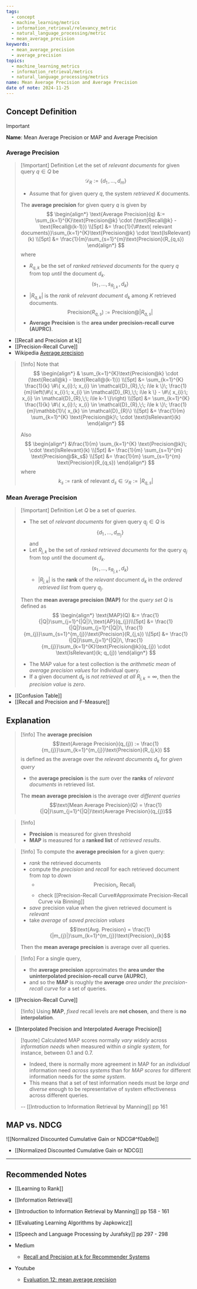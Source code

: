 ```yaml
---
tags:
  - concept
  - machine_learning/metrics
  - information_retrieval/relevancy_metric
  - natural_language_processing/metric
  - mean_average_precision
keywords:
  - mean_average_precision
  - average_precision
topics:
  - machine_learning_metrics
  - information_retrieval/metrics
  - natural_language_processing/metrics
name: Mean Average Precision and Average Precision
date of note: 2024-11-25
---
```

## Concept Definition

>[!important]
>**Name**: Mean Average Precision or MAP and Average Precision

### Average Precision

>[!important] Definition
>Let the set of *relevant documents* for given query $q\in Q$ be $$\mathcal{D}_{R} := \left\{ d_{1}\,{,}\ldots{,}\,d_{m} \right\}$$
>- Assume that for given query $q$, the system *retrieved* $K$ documents.
>
>The **average precision** for given query $q$ is given by 
>$$
>\begin{align*}
>\text{Average Precision}(q) &:= \sum_{k=1}^{K}\text{Precision@k} \cdot (\text{Recall@k} - \text{Recall@(k-1)}) \\[5pt]
>&= \frac{1}{\#\text{ relevant documents}}\sum_{k=1}^{K}\text{Precision@k} \cdot \text{IsRelevant}(k) \\[5pt]
>&= \frac{1}{m}\sum_{s=1}^{m}\text{Precision}(R_{q,s})
>\end{align*}
>$$
>where
>- $R_{q,k}$ be the set of *ranked retrieved documents* for the query $q$ from top *until* the document $d_{k}$. $$(s_{1} \,{,}\ldots{,}\,s_{R_{j,k}}\,, d_{k})$$
>- $|R_{q,k}|$ is the *rank* of *relevant document* $d_{k}$ among $K$ retrieved documents.$$\text{Precision}(R_{q,s}) := \text{Precision@}|R_{q,s}|$$
>- **Average Precision** is the **area under precision-recall curve (AUPRC)**.

- [[Recall and Precision at k]]
- [[Precision-Recall Curve]]
- Wikipedia [Average precision](https://en.wikipedia.org/w/index.php?title=Information_retrieval&oldid=793358396#Average_precision)

>[!info]
>Note that 
>$$
>\begin{align*}
>& \sum_{k=1}^{K}\text{Precision@k} \cdot (\text{Recall@k} - \text{Recall@(k-1)}) \\[5pt]
>&= \sum_{k=1}^{K} \frac{1}{k} \#\{ x_{i}:\; x_{i} \in \mathcal{D}_{R},\;\;  i\le k \}\; \frac{1}{m}\left(\#\{ x_{i}:\; x_{i} \in \mathcal{D}_{R},\;\;  i\le k \} - \#\{ x_{i}:\; x_{i} \in \mathcal{D}_{R},\;\;  i\le k-1 \}\right) \\[5pt]
> &= \sum_{k=1}^{K} \frac{1}{k} \#\{ x_{i}:\; x_{i} \in \mathcal{D}_{R},\;\;  i\le k \}\; \frac{1}{m}\mathbb{1}\{ x_{k} \in \mathcal{D}_{R}\}  \\[5pt]
> &= \frac{1}{m} \sum_{k=1}^{K} \text{Precision@k}\; \cdot \text{IsRelevant}(k)
>\end{align*}
>$$
>
>Also
>$$
>\begin{align*}
>&\frac{1}{m} \sum_{k=1}^{K} \text{Precision@k}\; \cdot \text{IsRelevant}(k) \\[5pt]
>&= \frac{1}{m} \sum_{s=1}^{m} \text{Precision@$k_s$} \\[5pt]
>&= \frac{1}{m} \sum_{s=1}^{m} \text{Precision}(R_{q,s})
>\end{align*}
>$$
>where $$k_{s} := \text{rank of relevant }d_{s}\in \mathcal{D}_{R} := |R_{q, s}|$$


### Mean Average Precision

>[!important] Definition
>Let $Q$ be a set of *queries*. 
>- The set of *relevant documents* for given query $q_{j}\in Q$ is $$\left\{ d_{1}\,{,}\ldots{,}\,d_{m_{j}} \right\}$$ and 
>- Let $R_{j,k}$ be the set of *ranked retrieved documents* for the query $q_{j}$ from top *until* the document $d_{k}$. $$(s_{1} \,{,}\ldots{,}\,s_{R_{j,k}}\,, d_{k})$$
>	- $|R_{j,k}|$ is the **rank** of the *relevant* document $d_{k}$ in the *ordered retrieved list* from query $q_{j}$.
>
>Then the **mean average precision (MAP)** for the *query set* $Q$ is defined as 
>$$
>\begin{align*}
>\text{MAP}(Q) &:=  \frac{1}{|Q|}\sum_{j=1}^{|Q|}\,\text{AP}(q_{j})\\[5pt]
>&= \frac{1}{|Q|}\sum_{j=1}^{|Q|}\, \frac{1}{m_{j}}\sum_{s=1}^{m_{j}}\text{Precision}(R_{j,s}) \\[5pt]
>&= \frac{1}{|Q|}\sum_{j=1}^{|Q|}\, \frac{1}{m_{j}}\sum_{k=1}^{K}\text{Precision@k}(q_{j}) \cdot \text{IsRelevant}(k; q_{j})
>\end{align*}
>$$
>- The MAP value for a test collection is the *arithmetic mean* of *average precision values* for individual query.
>- If a given document $d_{k}$ is *not retrieved at all* $R_{j,k} = \infty$, then the *precision value* is *zero*.

- [[Confusion Table]]
- [[Recall and Precision and F-Measure]]




## Explanation

>[!info]
>The **average precision** $$\text{Average Precision}(q_{j}) := \frac{1}{m_{j}}\sum_{k=1}^{m_{j}}\text{Precision}(R_{j,k}) $$ is defined as the average over the *relevant documents* $d_{k}$ for *given query*
>- the **average precision** is the *sum* over the **ranks** of *relevant documents* in retrieved list.
>
>The **mean average precision** is the average over *different queries* $$\text{Mean Average Precision}(Q) = \frac{1}{|Q|}\sum_{j=1}^{|Q|}\text{Average Precision}(q_{j})$$


>[!info]
>- **Precision** is measured for given threshold
>- **MAP** is measured for a **ranked list** of *retrieved results*.

>[!info]
>To compute the **average precision** for a given query:
>- *rank* the retrieved documents
>- compute the *precision* and *recall* for each retrieved document from *top* to *down*
>	- $$\text{Precision}_{i},\; \text{Recall}_{i}$$
>	- check [[Precision-Recall Curve#Approximate Precision-Recall Curve via Binning]]
>- *save* precision value when the given retrieved document is *relevant* 
>- take *average* of *saved precision values*  $$\text{Avg. Precision} = \frac{1}{|m_{j}|}\sum_{k=1}^{m_{j}}\text{Precision}_{k}$$
>  
>Then the **mean average precision** is average over all queries.  



>[!info]
>For a single query, 
>- the **average precision** approximates the **area under the uninterpolated precision-recall curve (AUPRC)**, 
>- and so the **MAP** is roughly the **average** *area under the precision-recall curve* for a set of queries.

- [[Precision-Recall Curve]]

>[!info]
>Using **MAP**, *fixed* recall levels are **not chosen**, and there is **no interpolation**.

- [[Interpolated Precision and Interpolated Average Precision]]

>[!quote]
>Calculated MAP scores normally *vary widely* across *information needs* when measured within *a single system*, for instance, between $0.1$ and $0.7.$ 
>- Indeed, there is normally more agreement in MAP for an *individual* information need *across systems* than for *MAP scores* for different information needs for the *same system*. 
>- This means that a set of test information needs must be *large and diverse* enough to be representative of system effectiveness across different queries.
>  
>-- [[Introduction to Information Retrieval by Manning]] pp 161  

## MAP vs. NDCG

![[Normalized Discounted Cumulative Gain or NDCG#^f0ab9e]]

- [[Normalized Discounted Cumulative Gain or NDCG]]




-----------
##  Recommended Notes


- [[Learning to Rank]]
- [[Information Retrieval]]

- [[Introduction to Information Retrieval by Manning]] pp 158 - 161
- [[Evaluating Learning Algorithms by Japkowicz]]
- [[Speech and Language Processing by Jurafsky]] pp 297 - 298

- Medium
	- [Recall and Precision at k for Recommender Systems](https://medium.com/@m_n_malaeb/recall-and-precision-at-k-for-recommender-systems-618483226c54)

- Youtube
	- [Evaluation 12: mean average precision](https://www.youtube.com/watch?v=pM6DJ0ZZee0)